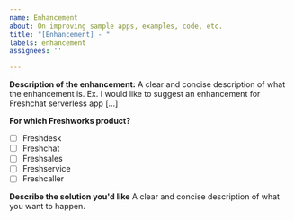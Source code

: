 ```yaml
---
name: Enhancement
about: On improving sample apps, examples, code, etc.
title: "[Enhancement] - "
labels: enhancement
assignees: ''

---
```


**Description of the enhancement:**
A clear and concise description of what the enhancement is. Ex. I would like to suggest an enhancement for Freshchat serverless app [...]

**For which Freshworks product?**
- [ ] Freshdesk
- [ ] Freshchat
- [ ] Freshsales
- [ ] Freshservice
- [ ] Freshcaller

**Describe the solution you'd like**
A clear and concise description of what you want to happen.
